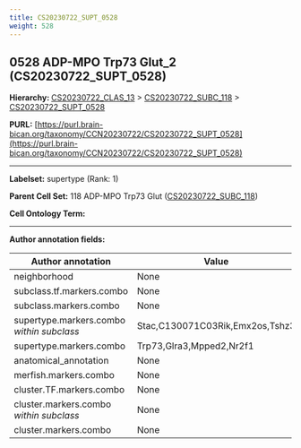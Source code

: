 ```yaml
---
title: CS20230722_SUPT_0528
weight: 528
---
```

## 0528 ADP-MPO Trp73 Glut_2 (CS20230722_SUPT_0528)
<b>Hierarchy: </b>
[CS20230722_CLAS_13](../CS20230722_CLAS_13) >
[CS20230722_SUBC_118](../CS20230722_SUBC_118) >
[CS20230722_SUPT_0528](../CS20230722_SUPT_0528)

**PURL:** [https://purl.brain-bican.org/taxonomy/CCN20230722/CS20230722_SUPT_0528](https://purl.brain-bican.org/taxonomy/CCN20230722/CS20230722_SUPT_0528)

---


**Labelset:** supertype (Rank: 1)

**Parent Cell Set:** 118 ADP-MPO Trp73 Glut ([CS20230722_SUBC_118](../CS20230722_SUBC_118))



**Cell Ontology Term:** 

[MARKER GENES.]: #


---

[TRANSFERRED ANNOTATIONS.]: #


[AUTHOR ANNOTATION FIELDS.]: #


**Author annotation fields:**

| Author annotation | Value |
|-------------------|-------|
|neighborhood|None|
|subclass.tf.markers.combo|None|
|subclass.markers.combo|None|
|supertype.markers.combo _within subclass_|Stac,C130071C03Rik,Emx2os,Tshz3|
|supertype.markers.combo|Trp73,Glra3,Mpped2,Nr2f1|
|anatomical_annotation|None|
|merfish.markers.combo|None|
|cluster.TF.markers.combo|None|
|cluster.markers.combo _within subclass_|None|
|cluster.markers.combo|None|
